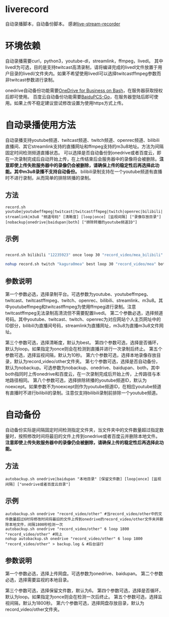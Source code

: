 # liverecord
自动录播脚本，自动备份脚本。
感谢[live-stream-recorder](https://github.com/printempw/live-stream-recorder)



# 环境依赖
自动录播需要curl，python3，youtube-dl，streamlink，ffmpeg，livedl。
其中livedl为可选，目的是支持twitcast高清录制，请将编译完成的livedl文件放置于用户目录的livedl/文件夹内。如果不希望使用livedl可以选择twitcastffmpeg参数而非twitcast参数进行录制。

onedrive自动备份功能需要[OneDrive for Business on Bash](https://github.com/0oVicero0/OneDrive)，在服务器获取授权后即可使用。
百度云自动备份功能需要[BaiduPCS-Go](https://github.com/iikira/BaiduPCS-Go)，在服务器登陆后即可使用。如果上传不稳定建议尝试修改设置为使用https方式上传。



# 自动录播使用方法
自动录播支持youtube频道、twitcast频道、twitch频道、openrec频道、bilibili直播间、其它streamlink支持的直播网址和ffmpeg支持的m3u8地址。方法为间隔固定时间检测频道直播状态。
可以选择是否自动备份到onedrive或者百度云，即在一次录制完成后自动开始上传，在上传结束后会服务器中的录像将会被删除。__注意即使上传失败服务器中的录像仍会被删除，请确保上传的稳定性后再选择此功能。其中m3u8录播不支持自动备份。__
bilibili录制支持在一个youtube频道有直播时不进行录制，从而简单的排除转播的录制。


## 方法
```record.sh youtube|youtubeffmpeg|twitcast|twitcastffmpeg|twitch|openrec|bilibili|streamlink|m3u8 "频道号码" [清晰度] [loop|once] [监视间隔] ["录像存放目录"] [nobackup|onedrive|baidupan|both] ["排除转播的youtube频道ID"]```

## 示例
```record.sh youtube "UCWCc8tO-uUl_7SJXIKJACMw" #录制https://www.youtube.com/channel/UCWCc8tO-uUl_7SJXIKJACMw

record.sh bilibili "12235923" once loop 30 "record_video/mea_bilibili" both "UCWCc8tO-uUl_7SJXIKJACMw" #录制https://live.bilibili.com/12235923，最高清晰度，在检测到直播并进行一次录制后终止，间隔30秒检测，录像保存于record_video/mea_bilibili文件夹中，录制完成后自动上传到onedrive和百度云相同路径并在上传结束后删除本地录像，在https://www.youtube.com/channel/UCWCc8tO-uUl_7SJXIKJACMw有直播时不进行录制

nohup record.sh twitch "kagura0mea" best loop 30 "record_video/mea" both > mea_twitch.log & #后台录制https://www.twitch.tv/kagura0mea，最高清晰度，循环检测，间隔30秒检测，录像保存于record_video/mea文件夹中，录制完成后自动上传到onedrive和百度云相同路径并在上传完成后删除本地录像，log记录保存于mea_twitch.log文件
 ```

## 参数说明
第一个参数必选，选择录制平台。可选参数为youtube、youtubeffmpeg、twitcast、twitcastffmpeg、twitch、openrec、bilibili、streamlink、m3u8。其中youtubeffmpeg和twitcastffmpeg为使用ffmpeg进行录制。注意twitcastffmpeg无法录制高清流但不需要配置livedl。
第二个参数必选，选择频道号码。其中youtube、twitcast、twitch、openrec为对应网站个人主页网址中的ID部分，bilibili为直播间号码，streamlink为直播网址，m3u8为直播m3u8文件网址。

第三个参数可选，选择清晰度，默认为best。
第四个参数可选，选择是否循环，默认为loop。如果指定为once则会在检测到直播并进行一次录制后终止。
第五个参数可选，选择监视间隔，默认为10秒。
第六个参数可选，选择本地录像存放目录，默认为record_video/other文件夹。
第七个参数可选，选择是否自动备份，默认为nobackup。可选参数为nobackup、onedrive、baidupan、both，其中both指同时上传onedrive和百度云，在一次录制完成后开始上传，上传路径与本地路径相同。
第八个参数可选，选择排除转播的youtube频道ID，默认为noexcept。如果参数不为noexcept则作为youtube频道ID，在相应youtube频道有直播时不进行bilibili的录制。注意仅支持bilibili录制前排除一个youtube频道。



# 自动备份
自动备份实际是间隔固定时间检测指定文件夹，当文件夹中的文件数量超过指定数量时，按照修改时间将最旧的文件上传到onedrive或者百度云并删除本地文件。__注意即使上传失败服务器中的录像仍会被删除，请确保上传的稳定性后再选择此功能。__


## 方法
`autobackup.sh onedrive|baidupan "本地目录" [保留文件数] [loop|once] [监视间隔] ["onedrive或者百度云目录"]`

## 示例
```
autobackup.sh onedrive "record_video/other" #当record_video/other中的文件数量超过6时将修改时间将最旧的文件上传到onedrive的record_video/other文件夹并删除本地文件，间隔1800秒检测一次
autobackup.sh onedrive "record_video/other" 6 loop 1800 "record_video/other" #同上
nohup autobackup.sh onedrive "record_video/other" 6 loop 1800 "record_video/other" > backup.log & #后台运行
```

## 参数说明
第一个参数必选，选择上传网盘。可选参数为onedrive、baidupan。
第二个参数必选，选择需要监视的本地目录。

第三个参数可选，选择保留文件数，默认为6。
第四个参数可选，选择是否循环，默认为loop。如果指定为once则会在检测一次后终止。
第五个参数可选，选择监视间隔，默认为1800秒。
第六个参数可选，选择网盘存放目录，默认为record_video/other文件夹。
